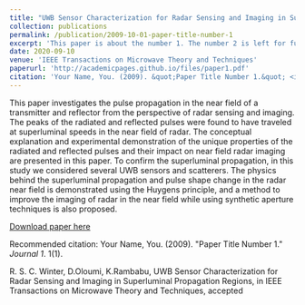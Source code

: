 ```yaml
---
title: "UWB Sensor Characterization for Radar Sensing and Imaging in Superluminal Propagation Regions"
collection: publications
permalink: /publication/2009-10-01-paper-title-number-1
excerpt: 'This paper is about the number 1. The number 2 is left for future work.'
date: 2020-09-10
venue: 'IEEE Transactions on Microwave Theory and Techniques'
paperurl: 'http://academicpages.github.io/files/paper1.pdf'
citation: 'Your Name, You. (2009). &quot;Paper Title Number 1.&quot; <i>Journal 1</i>. 1(1).'
---
```

This paper investigates the pulse propagation in the near field of a transmitter and reflector from the perspective of radar sensing and imaging. The peaks of the radiated and reflected pulses were found to have traveled at superluminal speeds in the near field of radar. The conceptual explanation and experimental demonstration of the unique properties of the radiated and reflected pulses and their impact on near field radar imaging are presented in this paper. To confirm the superluminal propagation, in this study we considered several UWB sensors and scatterers. The physics behind the superluminal propagation and pulse shape change in the radar near field is demonstrated using the Huygens principle, and a method to improve the imaging of radar in the near field while using synthetic aperture techniques is also proposed. 

[Download paper here](http://academicpages.github.io/files/paper1.pdf)

Recommended citation: Your Name, You. (2009). "Paper Title Number 1." <i>Journal 1</i>. 1(1).

R. S. C. Winter, D.Oloumi, K.Rambabu, UWB Sensor Characterization for Radar Sensing and Imaging in Superluminal Propagation Regions, in IEEE Transactions on Microwave Theory and Techniques, accepted